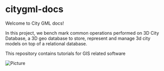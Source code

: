 # citygml-docs

Welcome to City GML docs! 

In this project, we bench mark common operations performed on 3D City Database, a 3D geo database to store, represent 
and manage 3d city models on top of a relational database.

This repository contains tutorials for GIS related software

![Picture](http://url/to/img.png)
